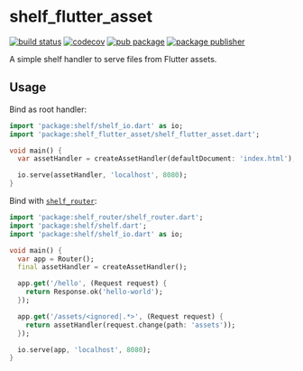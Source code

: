 # shelf_flutter_asset

[![build status](https://github.com/r8/shelf_flutter_asset/workflows/tests/badge.svg)](https://github.com/r8/shelf_flutter_asset/actions)
[![codecov](https://codecov.io/gh/r8/shelf_flutter_asset/branch/main/graph/badge.svg?token=DXWQ52MGBI)](https://codecov.io/gh/r8/shelf_flutter_asset)
[![pub package](https://img.shields.io/pub/v/shelf_flutter_asset.svg)](https://pub.dev/packages/shelf_flutter_asset)
[![package publisher](https://img.shields.io/pub/publisher/shelf_flutter_asset.svg)](https://pub.dev/packages/shelf_flutter_asset/publisher)

A simple shelf handler to serve files from Flutter assets.

## Usage

Bind as root handler:

```dart
import 'package:shelf/shelf_io.dart' as io;
import 'package:shelf_flutter_asset/shelf_flutter_asset.dart';

void main() {
  var assetHandler = createAssetHandler(defaultDocument: 'index.html');

  io.serve(assetHandler, 'localhost', 8080);
}
```

Bind with [`shelf_router`](https://pub.dev/packages/shelf_router):

```dart
import 'package:shelf_router/shelf_router.dart';
import 'package:shelf/shelf.dart';
import 'package:shelf/shelf_io.dart' as io;

void main() {
  var app = Router();
  final assetHandler = createAssetHandler();

  app.get('/hello', (Request request) {
    return Response.ok('hello-world');
  });

  app.get('/assets/<ignored|.*>', (Request request) {
    return assetHandler(request.change(path: 'assets'));
  });

  io.serve(app, 'localhost', 8080);
}
```
